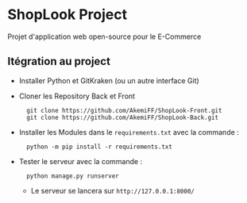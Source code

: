 # ShopLook Project

Projet d'application web open-source pour le E-Commerce

## Itégration au project

- Installer Python et GitKraken (ou un autre interface Git)
- Cloner les Repository Back et Front

        git clone https://github.com/AkemiFF/ShopLook-Front.git
        git clone https://github.com/AkemiFF/ShopLook-Back.git

- Installer les Modules dans le `requirements.txt` avec la commande :

        python -m pip install -r requirements.txt

- Tester le serveur avec la commande :

        python manage.py runserver

  - Le serveur se lancera sur `http://127.0.0.1:8000/`
